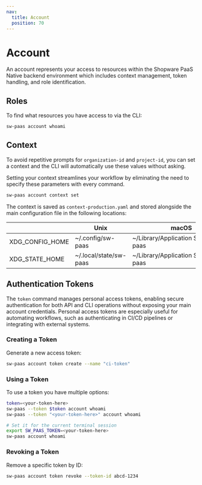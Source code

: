 ```yaml
---
nav:
  title: Account
  position: 70
---
```


# Account

An account represents your access to resources within the Shopware PaaS Native backend environment which includes context management, token handling, and role identification.

## Roles

To find what resources you have access to via the CLI:

```sh
sw-paas account whoami
```

## Context

To avoid repetitive prompts for `organization-id` and `project-id`, you can set a context and the CLI will automatically use these values without asking.

Setting your context streamlines your workflow by eliminating the need to specify these parameters with every command.

```sh
sw-paas account context set
```

The context is saved as `context-production.yaml` and stored alongside the main configuration file in the following locations:

|                 | Unix                   | macOS                                      | Windows        |
|-----------------|------------------------|--------------------------------------------|----------------|
| XDG_CONFIG_HOME | ~/.config/sw-paas      | ~/Library/Application&nbsp;Support/sw-paas | %LOCALAPPDATA% |
| XDG_STATE_HOME  | ~/.local/state/sw-paas | ~/Library/Application&nbsp;Support/sw-paas | %LOCALAPPDATA% |

## Authentication Tokens

The `token` command manages personal access tokens, enabling secure authentication for both API and CLI operations without exposing your main account credentials. Personal access tokens are especially useful for automating workflows, such as authenticating in CI/CD pipelines or integrating with external systems.

### Creating a Token

Generate a new access token:

```sh
sw-paas account token create --name "ci-token"
```

### Using a Token

To use a token you have multiple options:

```sh
token=<your-token-here>
sw-paas --token $token account whoami
sw-paas --token "<your-token-here>" account whoami

# Set it for the current terminal session
export SW_PAAS_TOKEN=<your-token-here>
sw-paas account whoami
```

### Revoking a Token

Remove a specific token by ID:

```sh
sw-paas account token revoke --token-id abcd-1234
```
